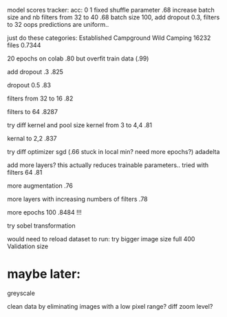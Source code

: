 model scores tracker:
acc:
0
1
fixed shuffle parameter
.68
increase batch size and nb filters from 32 to 40
.68
batch size 100, add dropout 0.3, filters to 32
oops predictions are uniform..

just do these categories:
Established Campground
Wild Camping
16232 files
0.7344

20 epochs on colab
.80 but overfit train data (.99)

add dropout .3
.825

dropout 0.5
.83

filters from 32 to 16
.82

filters to 64
.8287

try diff kernel and pool size
kernel from 3 to 4,4
.81

kernal to 2,2
.837

try diff optimizer sgd (.66 stuck in local min? need more epochs?) adadelta

add more layers?
this actually reduces trainable parameters.. tried with filters 64
.81

more augmentation
.76

more layers with increasing numbers of filters
.78

more epochs 100
.8484 !!!

try sobel transformation

would need to reload dataset to run:
try bigger image size full 400
Validation size

# maybe later:
greyscale

clean data by eliminating images with a low pixel range?
diff zoom level?